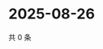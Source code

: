 # 2025-08-26

共 0 条

<!-- BEGIN ZHIHUVIDEO -->
<!-- 最后更新时间 Tue Aug 26 2025 18:12:58 GMT+0800 (China Standard Time) -->

<!-- END ZHIHUVIDEO -->
